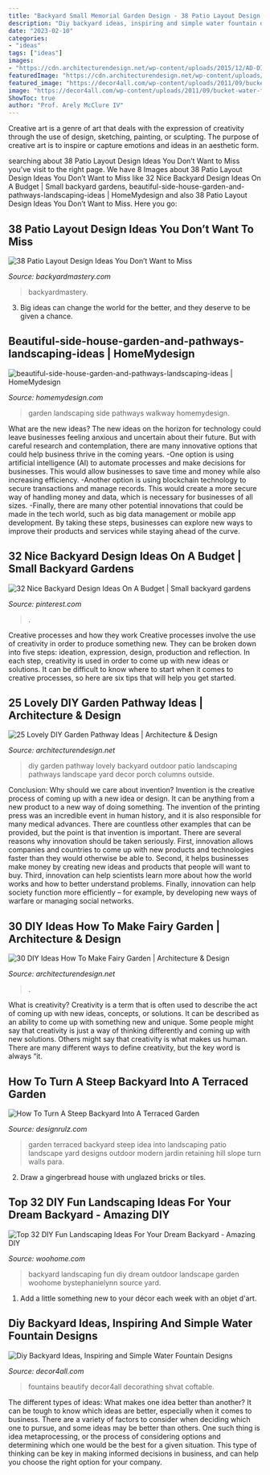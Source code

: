 ```yaml
---
title: "Backyard Small Memorial Garden Design - 38 Patio Layout Design Ideas You Don’t Want To Miss"
description: "Diy backyard ideas, inspiring and simple water fountain designs"
date: "2023-02-10"
categories:
- "ideas"
tags: ["ideas"]
images:
- "https://cdn.architecturendesign.net/wp-content/uploads/2015/12/AD-DIY-Ideas-How-To-Make-Fairy-Garden-22.jpg"
featuredImage: "https://cdn.architecturendesign.net/wp-content/uploads/2015/12/AD-DIY-Ideas-How-To-Make-Fairy-Garden-22.jpg"
featured_image: "https://decor4all.com/wp-content/uploads/2011/09/bucket-water-fountain-creative-backyard-ideas.jpg"
image: "https://decor4all.com/wp-content/uploads/2011/09/bucket-water-fountain-creative-backyard-ideas.jpg"
ShowToc: true
author: "Prof. Arely McClure IV"
---
```



Creative art is a genre of art that deals with the expression of creativity through the use of design, sketching, painting, or sculpting. The purpose of creative art is to inspire or capture emotions and ideas in an aesthetic form.

	

		
searching about 38 Patio Layout Design Ideas You Don’t Want to Miss you've visit to the right page. We have 8 Images about 38 Patio Layout Design Ideas You Don’t Want to Miss like 32 Nice Backyard Design Ideas On A Budget | Small backyard gardens, beautiful-side-house-garden-and-pathways-landscaping-ideas | HomeMydesign and also 38 Patio Layout Design Ideas You Don’t Want to Miss. Here you go:
		
    
## 38 Patio Layout Design Ideas You Don’t Want To Miss

<img loading=lazy src="http://backyardmastery.com/wp-content/uploads/2017/05/1-patio-layout-design-ideas.jpg" onerror="this.onerror=null;this.src='https://tse1.mm.bing.net/th?id=OIP.0s28DLBz0f4BYufKV3OzZQHaI9&amp;pid=15.1';" alt="38 Patio Layout Design Ideas You Don’t Want to Miss">

_Source: backyardmastery.com_

>backyardmastery. 

	

3. Big ideas can change the world for the better, and they deserve to be given a chance.

    
## Beautiful-side-house-garden-and-pathways-landscaping-ideas | HomeMydesign

<img loading=lazy src="https://homemydesign.com/wp-content/uploads/2019/07/beautiful-side-house-garden-and-pathways-landscaping-ideas.jpg" onerror="this.onerror=null;this.src='https://tse4.mm.bing.net/th?id=OIP.KMOZxLJO8-_3ASt1TsqbZAHaLH&amp;pid=15.1';" alt="beautiful-side-house-garden-and-pathways-landscaping-ideas | HomeMydesign">

_Source: homemydesign.com_

>garden landscaping side pathways walkway homemydesign. 

	

What are the new ideas?
The new ideas on the horizon for technology could leave businesses feeling anxious and uncertain about their future. But with careful research and contemplation, there are many innovative options that could help business thrive in the coming years. 
-One option is using artificial intelligence (AI) to automate processes and make decisions for businesses. This would allow businesses to save time and money while also increasing efficiency. 
-Another option is using blockchain technology to secure transactions and manage records. This would create a more secure way of handling money and data, which is necessary for businesses of all sizes. 
-Finally, there are many other potential innovations that could be made in the tech world, such as big data management or mobile app development. By taking these steps, businesses can explore new ways to improve their products and services while staying ahead of the curve.

    
## 32 Nice Backyard Design Ideas On A Budget | Small Backyard Gardens

<img loading=lazy src="https://i.pinimg.com/736x/a0/95/65/a09565c7979b3360477407d9c7326f9b.jpg" onerror="this.onerror=null;this.src='https://tse1.mm.bing.net/th?id=OIP.nV780_jKezry0LXE1bJb5wHaLI&amp;pid=15.1';" alt="32 Nice Backyard Design Ideas On A Budget | Small backyard gardens">

_Source: pinterest.com_

>. 

	

Creative processes and how they work
Creative processes involve the use of creativity in order to produce something new. They can be broken down into five steps: ideation, expression, design, production and reflection. In each step, creativity is used in order to come up with new ideas or solutions. It can be difficult to know where to start when it comes to creative processes, so here are six tips that will help you get started.

    
## 25 Lovely DIY Garden Pathway Ideas | Architecture &amp; Design

<img loading=lazy src="http://cdn.architecturendesign.net/wp-content/uploads/2014/08/25-Lovely-DIY-Garden-Pathway-Ideas-14.jpg" onerror="this.onerror=null;this.src='https://tse1.mm.bing.net/th?id=OIP.DMXH-q8om9ThqG-R5Ox0eAHaJ4&amp;pid=15.1';" alt="25 Lovely DIY Garden Pathway Ideas | Architecture &amp; Design">

_Source: architecturendesign.net_

>diy garden pathway lovely backyard outdoor patio landscaping pathways landscape yard decor porch columns outside. 

	

Conclusion: Why should we care about invention?
Invention is the creative process of coming up with a new idea or design. It can be anything from a new product to a new way of doing something. The invention of the printing press was an incredible event in human history, and it is also responsible for many medical advances. There are countless other examples that can be provided, but the point is that invention is important.
There are several reasons why innovation should be taken seriously. First, innovation allows companies and countries to come up with new products and technologies faster than they would otherwise be able to. Second, it helps businesses make money by creating new ideas and products that people will want to buy. Third, innovation can help scientists learn more about how the world works and how to better understand problems. Finally, innovation can help society function more efficiently – for example, by developing new ways of warfare or managing social networks.

    
## 30 DIY Ideas How To Make Fairy Garden | Architecture &amp; Design

<img loading=lazy src="https://cdn.architecturendesign.net/wp-content/uploads/2015/12/AD-DIY-Ideas-How-To-Make-Fairy-Garden-22.jpg" onerror="this.onerror=null;this.src='https://tse2.mm.bing.net/th?id=OIP.uTHVETnjS44hIiFrQlQIEgHaJ3&amp;pid=15.1';" alt="30 DIY Ideas How To Make Fairy Garden | Architecture &amp; Design">

_Source: architecturendesign.net_

>. 

	

What is creativity?
Creativity is a term that is often used to describe the act of coming up with new ideas, concepts, or solutions. It can be described as an ability to come up with something new and unique. Some people might say that creativity is just a way of thinking differently and coming up with new solutions. Others might say that creativity is what makes us human. There are many different ways to define creativity, but the key word is always “it.

    
## How To Turn A Steep Backyard Into A Terraced Garden

<img loading=lazy src="http://cdn.designrulz.com/wp-content/uploads/2014/09/terraced-garden-designrulz-idea-16.jpg" onerror="this.onerror=null;this.src='https://tse1.mm.bing.net/th?id=OIP.QdvZh9n5-Box1yB5LVdC8gHaKB&amp;pid=15.1';" alt="How To Turn A Steep Backyard Into A Terraced Garden">

_Source: designrulz.com_

>garden terraced backyard steep idea into landscaping patio landscape yard designs outdoor modern jardin retaining hill slope turn walls para. 

	

2. Draw a gingerbread house with unglazed bricks or tiles.

    
## Top 32 DIY Fun Landscaping Ideas For Your Dream Backyard - Amazing DIY

<img loading=lazy src="http://www.woohome.com/wp-content/uploads/2015/04/backyard-landscaping-woohome-10-2.jpg" onerror="this.onerror=null;this.src='https://tse4.mm.bing.net/th?id=OIP.UmfaCyxw60AqDAaOh4uIqQHaLB&amp;pid=15.1';" alt="Top 32 DIY Fun Landscaping Ideas For Your Dream Backyard - Amazing DIY">

_Source: woohome.com_

>backyard landscaping fun diy dream outdoor landscape garden woohome bystephanielynn source yard. 

	

1. Add a little something new to your décor each week with an objet d'art.

    
## Diy Backyard Ideas, Inspiring And Simple Water Fountain Designs

<img loading=lazy src="https://decor4all.com/wp-content/uploads/2011/09/bucket-water-fountain-creative-backyard-ideas.jpg" onerror="this.onerror=null;this.src='https://tse3.mm.bing.net/th?id=OIP.okBdlcvzYlDQAqapzYMWrgAAAA&amp;pid=15.1';" alt="Diy Backyard Ideas, Inspiring and Simple Water Fountain Designs">

_Source: decor4all.com_

>fountains beautify decor4all decorathing shvat coftable. 

	

The different types of ideas: What makes one idea better than another?
It can be tough to know which ideas are better, especially when it comes to business. There are a variety of factors to consider when deciding which one to pursue, and some ideas may be better than others. One such thing is idea metaprocessing, or the process of considering options and determining which one would be the best for a given situation. This type of thinking can be key in making informed decisions in business, and can help you choose the right option for your company.

